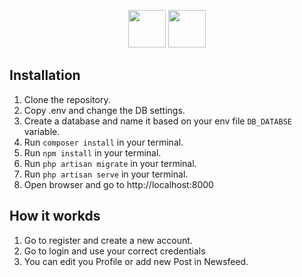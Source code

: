 <p align="center"><img src="https://laravel.com/assets/img/components/logo-laravel.svg" height="60"> <img src="https://vuejs.org/images/logo.png" height="60"></p>

## Installation
1. Clone the repository.
2. Copy .env and change the DB settings.
3. Create a database and name it based on your env file `DB_DATABSE` variable.
4. Run `composer install` in your terminal.
5. Run `npm install` in your terminal.
6. Run `php artisan migrate` in your terminal.
7. Run `php artisan serve` in your terminal.
8. Open browser and go to http://localhost:8000

## How it workds
1. Go to register and create a new account.
2. Go to login and use your correct credentials
3. You can edit you Profile or add new Post in Newsfeed.
